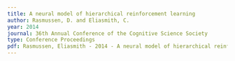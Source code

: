 ```yaml
---
title: A neural model of hierarchical reinforcement learning
author: Rasmussen, D. and Eliasmith, C.
year: 2014
journal: 36th Annual Conference of the Cognitive Science Society
type: Conference Proceedings
pdf: Rasmussen, Eliasmith - 2014 - A neural model of hierarchical reinforcement learning.pdf
---
```

